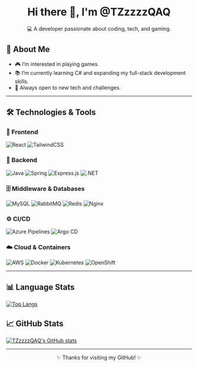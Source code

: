 <h1 align="center">Hi there 👋, I'm @TZzzzzQAQ</h1>
<p align="center">💻 A developer passionate about coding, tech, and gaming.</p>

## 🌟 About Me

- 🎮 I’m interested in playing games.
- 📚 I’m currently learning C# and expanding my full-stack development skills.
- 🚀 Always open to new tech and challenges.

---

## 🛠 Technologies & Tools

### 🎨 Frontend

![React](https://img.shields.io/badge/React-20232A?style=for-the-badge&logo=react&logoColor=61DAFB)
![TailwindCSS](https://img.shields.io/badge/Tailwind_CSS-38B2AC?style=for-the-badge&logo=tailwind-css&logoColor=white)

### 🔧 Backend

![Java](https://img.shields.io/badge/Java-007396?style=for-the-badge&logo=java&logoColor=white)
![Spring](https://img.shields.io/badge/Spring-6DB33F?style=for-the-badge&logo=spring&logoColor=white)
![Express.js](https://img.shields.io/badge/Express.js-000000?style=for-the-badge&logo=express&logoColor=white)
![.NET](https://img.shields.io/badge/.NET-512BD4?style=for-the-badge&logo=dotnet&logoColor=white)

### 🗄️ Middleware & Databases

![MySQL](https://img.shields.io/badge/MySQL-4479A1?style=for-the-badge&logo=mysql&logoColor=white)
![RabbitMQ](https://img.shields.io/badge/RabbitMQ-FF6600?style=for-the-badge&logo=rabbitmq&logoColor=white)
![Redis](https://img.shields.io/badge/Redis-DC382D?style=for-the-badge&logo=redis&logoColor=white)
![Nginx](https://img.shields.io/badge/Nginx-009639?style=for-the-badge&logo=nginx&logoColor=white)

### ⚙️ CI/CD

![Azure Pipelines](https://img.shields.io/badge/Azure_Pipelines-2560E0?style=for-the-badge&logo=azure-pipelines&logoColor=white)
![Argo CD](https://img.shields.io/badge/Argo_CD-FE5400?style=for-the-badge&logo=argo&logoColor=white)

### ☁️ Cloud & Containers

![AWS](https://img.shields.io/badge/AWS-232F3E?style=for-the-badge&logo=amazon-aws&logoColor=white)
![Docker](https://img.shields.io/badge/Docker-2496ED?style=for-the-badge&logo=docker&logoColor=white)
![Kubernetes](https://img.shields.io/badge/Kubernetes-326CE5?style=for-the-badge&logo=kubernetes&logoColor=white)
![OpenShift](https://img.shields.io/badge/OpenShift-EE0000?style=for-the-badge&logo=red-hat-open-shift&logoColor=white)

---

## 📊 Language Stats

[![Top Langs](https://github-readme-stats.vercel.app/api/top-langs/?username=TZzzzzQAQ&hide=swift,scss,css,html&theme=tokyonight&layout=compact)](https://github.com/anuraghazra/github-readme-stats)

## 📈 GitHub Stats

[![TZzzzzQAQ's GitHub stats](https://github-readme-stats.vercel.app/api?username=TZzzzzQAQ&show_icons=true&theme=tokyonight&count_private=true)](https://github.com/anuraghazra/github-readme-stats)

---

<p align="center">✨ Thanks for visiting my GitHub! ✨</p>
